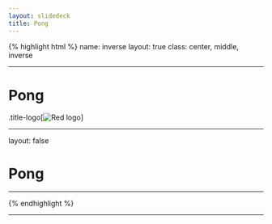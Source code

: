 ```yaml
---
layout: slidedeck
title: Pong
---
```


{% highlight html %} name: inverse layout: true class: center, middle, inverse

---

# Pong

.title-logo[![Red logo](/public/img/red-logo-white.svg)]

---
layout: false

# Pong



---

{% endhighlight %}

---
